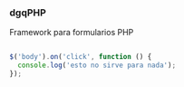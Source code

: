 ### dgqPHP
Framework para formularios PHP

```javascript

$('body').on('click', function () {
  console.log('esto no sirve para nada');
});
